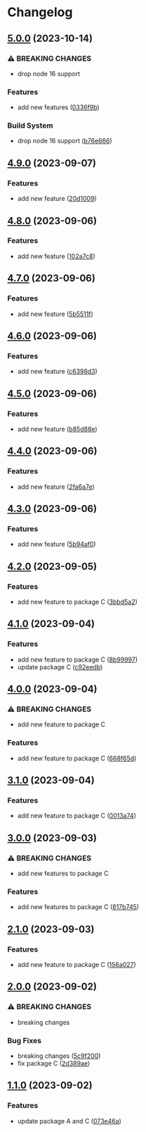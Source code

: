 # Changelog

## [5.0.0](https://github.com/hung-cybo/demo-monorepo-release-please/compare/package-c@4.9.0...package-c@5.0.0) (2023-10-14)


### ⚠ BREAKING CHANGES

* drop node 16 support

### Features

* add new features ([0336f9b](https://github.com/hung-cybo/demo-monorepo-release-please/commit/0336f9b5a9500a72e2805d25de1182b0c2290260))


### Build System

* drop node 16 support ([b76e666](https://github.com/hung-cybo/demo-monorepo-release-please/commit/b76e66654ad9fc7bc453404d520c4d5f22e4159b))

## [4.9.0](https://github.com/hung-cybo/demo-monorepo-release-please/compare/package-c@4.8.0...package-c@4.9.0) (2023-09-07)


### Features

* add new feature ([20d1009](https://github.com/hung-cybo/demo-monorepo-release-please/commit/20d10098573b53c37839b6907ea2e61af9d208de))

## [4.8.0](https://github.com/hung-cybo/demo-monorepo-release-please/compare/package-c@4.7.0...package-c@4.8.0) (2023-09-06)


### Features

* add new feature ([102a7c8](https://github.com/hung-cybo/demo-monorepo-release-please/commit/102a7c8142e42dc09e2552ca405ed598ae74eaba))

## [4.7.0](https://github.com/hung-cybo/demo-monorepo-release-please/compare/package-c@4.6.0...package-c@4.7.0) (2023-09-06)


### Features

* add new feature ([5b5511f](https://github.com/hung-cybo/demo-monorepo-release-please/commit/5b5511ff78e262eddf759943c8cbf5d48492dab6))

## [4.6.0](https://github.com/hung-cybo/demo-monorepo-release-please/compare/package-c@4.5.0...package-c@4.6.0) (2023-09-06)


### Features

* add new feature ([c6398d3](https://github.com/hung-cybo/demo-monorepo-release-please/commit/c6398d357de9e6749b91e0464b3b7f075b62b5f1))

## [4.5.0](https://github.com/hung-cybo/demo-monorepo-release-please/compare/package-c@4.4.0...package-c@4.5.0) (2023-09-06)


### Features

* add new feature ([b85d88e](https://github.com/hung-cybo/demo-monorepo-release-please/commit/b85d88e21df9dfae5e5db2004f8af8a87b7fd8ab))

## [4.4.0](https://github.com/hung-cybo/demo-monorepo-release-please/compare/package-c@4.3.0...package-c@4.4.0) (2023-09-06)


### Features

* add new feature ([2fa6a7e](https://github.com/hung-cybo/demo-monorepo-release-please/commit/2fa6a7e7668b9470aa75ec148e90f13be9acacf5))

## [4.3.0](https://github.com/hung-cybo/demo-monorepo-release-please/compare/package-c@4.2.0...package-c@4.3.0) (2023-09-06)


### Features

* add new feature ([5b94af0](https://github.com/hung-cybo/demo-monorepo-release-please/commit/5b94af02896c460f922859a8b2e60b39d3c43906))

## [4.2.0](https://github.com/hung-cybo/demo-monorepo-release-please/compare/package-c@4.1.0...package-c@4.2.0) (2023-09-05)


### Features

* add new feature to package C ([3bbd5a2](https://github.com/hung-cybo/demo-monorepo-release-please/commit/3bbd5a2e2e15707f03ae7b1257da3f49abdc85c5))

## [4.1.0](https://github.com/hung-cybo/demo-monorepo-release-please/compare/package-c@4.0.0...package-c@4.1.0) (2023-09-04)


### Features

* add new feature to package C ([8b99997](https://github.com/hung-cybo/demo-monorepo-release-please/commit/8b99997697c75b89e2de8fd66a21f9aa1bb6d2f3))
* update package C ([c92eedb](https://github.com/hung-cybo/demo-monorepo-release-please/commit/c92eedb94b1109393ceabf00c676ded1c0c89e4e))

## [4.0.0](https://github.com/hung-cybo/demo-monorepo-release-please/compare/package-c@3.1.0...package-c@4.0.0) (2023-09-04)


### ⚠ BREAKING CHANGES

* add new feature to package C

### Features

* add new feature to package C ([668f65d](https://github.com/hung-cybo/demo-monorepo-release-please/commit/668f65dada3d974c2937e188210d267b65be0087))

## [3.1.0](https://github.com/hung-cybo/demo-monorepo-release-please/compare/package-c@3.0.0...package-c@3.1.0) (2023-09-04)


### Features

* add new feature to package C ([0013a74](https://github.com/hung-cybo/demo-monorepo-release-please/commit/0013a740593991de5e3ead537033a9b1a14bb836))

## [3.0.0](https://github.com/hung-cybo/demo-monorepo-release-please/compare/package-c@2.1.0...package-c@3.0.0) (2023-09-03)


### ⚠ BREAKING CHANGES

* add new features to package C

### Features

* add new features to package C ([817b745](https://github.com/hung-cybo/demo-monorepo-release-please/commit/817b745c2a888e59e19998dccc1926b0a16dbc9c))

## [2.1.0](https://github.com/hung-cybo/demo-monorepo-release-please/compare/package-c@2.0.0...package-c@2.1.0) (2023-09-03)


### Features

* add new feature to package C ([156a027](https://github.com/hung-cybo/demo-monorepo-release-please/commit/156a027c366ff96270c2f30d02386c9431661814))

## [2.0.0](https://github.com/hung-cybo/demo-monorepo-release-please/compare/package-c@1.1.0...package-c@2.0.0) (2023-09-02)


### ⚠ BREAKING CHANGES

* breaking changes

### Bug Fixes

* breaking changes ([5c9f200](https://github.com/hung-cybo/demo-monorepo-release-please/commit/5c9f2009f2fd2e05fade68bb6d9cbc06badeae6c))
* fix package C ([2d389ae](https://github.com/hung-cybo/demo-monorepo-release-please/commit/2d389ae30071020af41c8fb141fea53e89fac864))

## [1.1.0](https://github.com/hung-cybo/demo-monorepo-release-please/compare/package-c-v1.0.0...package-c@1.1.0) (2023-09-02)


### Features

* update package A and C ([073e46a](https://github.com/hung-cybo/demo-monorepo-release-please/commit/073e46a50744ef11c55edf11ca3d7621ac91ea97))
